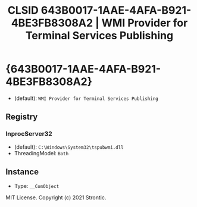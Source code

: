 ﻿---
title: "CLSID 643B0017-1AAE-4AFA-B921-4BE3FB8308A2 | WMI Provider for Terminal Services Publishing"
excerpt: What is COM-Object CLSID 643B0017-1AAE-4AFA-B921-4BE3FB8308A2?
---

# {643B0017-1AAE-4AFA-B921-4BE3FB8308A2}

* (default): `WMI Provider for Terminal Services Publishing`

## Registry


### InprocServer32

* (default): `C:\Windows\System32\tspubwmi.dll`
* ThreadingModel: `Both`

## Instance

* Type: `__ComObject`

MIT License. Copyright (c) 2021 Strontic.


